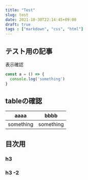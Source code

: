 ```yaml
---
title: "Test"
slug: test
date: 2021-10-30T22:14:45+09:00
draft: true
tags : ["markdown", "css", "html"]
---
```


## テスト用の記事

表示確認

```ts:sample.ts
const a = () => {
  console.log('something')
}
```

## tableの確認

| aaaa | bbbb |
|:-:|:-:|
|something|something|


## 目次用

### h3


### h3 -2